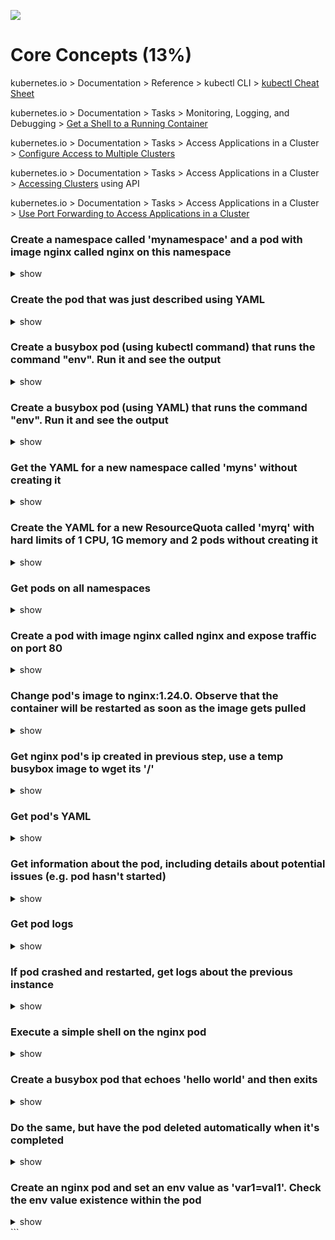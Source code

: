 ![](https://gaforgithub.azurewebsites.net/api?repo=CKAD-exercises/core_concepts&empty)

# Core Concepts (13%)

kubernetes.io > Documentation > Reference > kubectl CLI > [kubectl Cheat Sheet](https://kubernetes.io/docs/reference/kubectl/cheatsheet/)

kubernetes.io > Documentation > Tasks > Monitoring, Logging, and Debugging > [Get a Shell to a Running Container](https://kubernetes.io/docs/tasks/debug-application-cluster/get-shell-running-container/)

kubernetes.io > Documentation > Tasks > Access Applications in a Cluster > [Configure Access to Multiple Clusters](https://kubernetes.io/docs/tasks/access-application-cluster/configure-access-multiple-clusters/)

kubernetes.io > Documentation > Tasks > Access Applications in a Cluster > [Accessing Clusters](https://kubernetes.io/docs/tasks/access-application-cluster/access-cluster/) using API

kubernetes.io > Documentation > Tasks > Access Applications in a Cluster > [Use Port Forwarding to Access Applications in a Cluster](https://kubernetes.io/docs/tasks/access-application-cluster/port-forward-access-application-cluster/)

### Create a namespace called 'mynamespace' and a pod with image nginx called nginx on this namespace

<details><summary>show</summary>
<p>


</p>
</details>

### Create the pod that was just described using YAML

<details><summary>show</summary>
<p>


</p>
</details>

### Create a busybox pod (using kubectl command) that runs the command "env". Run it and see the output

<details><summary>show</summary>
<p>



</p>
</details>

### Create a busybox pod (using YAML) that runs the command "env". Run it and see the output

<details><summary>show</summary>
<p>


</p>
</details>

### Get the YAML for a new namespace called 'myns' without creating it

<details><summary>show</summary>
<p>

</p>
</details>

### Create the YAML for a new ResourceQuota called 'myrq' with hard limits of 1 CPU, 1G memory and 2 pods without creating it

<details><summary>show</summary>
<p>

</p>
</details>

### Get pods on all namespaces

<details><summary>show</summary>
<p>

</p>
</details>

### Create a pod with image nginx called nginx and expose traffic on port 80

<details><summary>show</summary>
<p>

</p>
</details>

### Change pod's image to nginx:1.24.0. Observe that the container will be restarted as soon as the image gets pulled

<details><summary>show</summary>
<p>


</p>
</details>

### Get nginx pod's ip created in previous step, use a temp busybox image to wget its '/'

<details><summary>show</summary>
<p>

</p>
</details>

### Get pod's YAML

<details><summary>show</summary>
<p>


</p>
</details>

### Get information about the pod, including details about potential issues (e.g. pod hasn't started)

<details><summary>show</summary>
<p>

</p>
</details>

### Get pod logs

<details><summary>show</summary>
<p>


</p>
</details>

### If pod crashed and restarted, get logs about the previous instance

<details><summary>show</summary>
<p>

</p>
</details>

### Execute a simple shell on the nginx pod

<details><summary>show</summary>
<p>

</p>
</details>

### Create a busybox pod that echoes 'hello world' and then exits

<details><summary>show</summary>
<p>

</p>
</details>

### Do the same, but have the pod deleted automatically when it's completed

<details><summary>show</summary>
<p>


</p>
</details>

### Create an nginx pod and set an env value as 'var1=val1'. Check the env value existence within the pod

<details><summary>show</summary>
<p>

</p>
</details>
```
